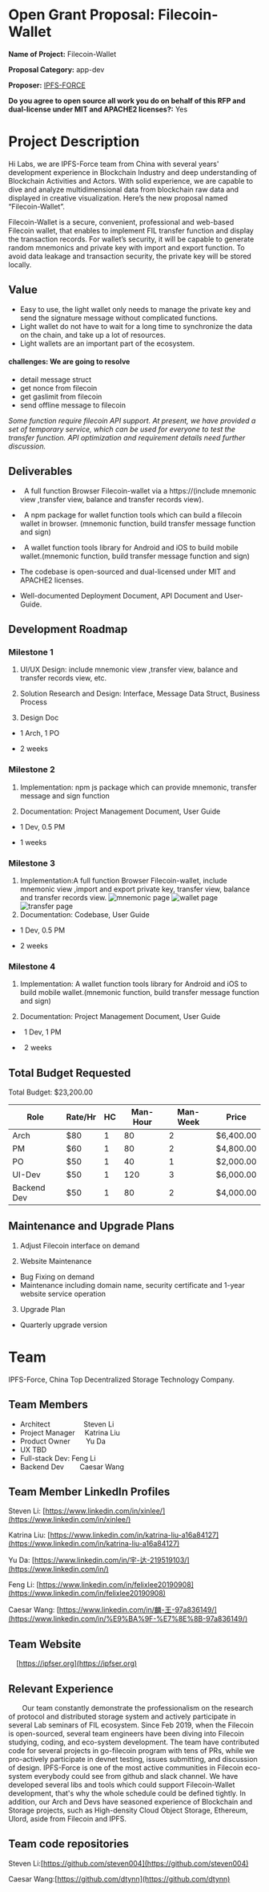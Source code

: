 # Open Grant Proposal: Filecoin-Wallet

**Name of Project:** Filecoin-Wallet

**Proposal Category:** app-dev

**Proposer:** [IPFS-FORCE](https://github.com/orgs/ipfs-force-community)

**Do you agree to open source all work you do on behalf of this RFP and dual-license under MIT and APACHE2 licenses?:** Yes

# Project Description

Hi Labs, we are IPFS-Force team from China with several years' development experience in Blockchain Industry and deep understanding of Blockchain Activities and Actors. With solid experience, we are capable to dive and analyze multidimensional data from blockchain raw data and displayed in creative visualization.
Here’s the new proposal named “Filecoin-Wallet”.

Filecoin-Wallet is a secure, convenient, professional and web-based Filecoin wallet, that enables to implement FIL transfer function and display the transaction records. For wallet’s security, it will be capable to generate random mnemonics and private key with import and export function. To avoid data leakage and transaction security, the private key will be stored locally.

## Value
- Easy to use, the light wallet only needs to manage the private key and send the signature message without complicated functions.
- Light wallet do not have to wait for a long time to synchronize the data on the chain, and take up a lot of resources.
- Light wallets are an important part of the ecosystem.

#### challenges: We are going to resolve
-  detail message struct
-  get nonce from filecoin
-  get gaslimit from filecoin
-  send offline message to filecoin

*Some function require filecoin API support. At present, we have provided a set of temporary service, which can be used for everyone to test the transfer function. API optimization and requirement details need further discussion.*

## Deliverables
*   A full function Browser Filecoin-wallet via a https://(include mnemonic view ,transfer view, balance and transfer records view).

*   A npm package for wallet function tools which can build a filecoin wallet in browser. (mnemonic function, build transfer message function and sign)

*   A  wallet function tools library for Android and iOS to build mobile wallet.(mnemonic function, build transfer message function and sign)
* The codebase is open-sourced and dual-licensed under MIT and APACHE2 licenses.
* Well-documented Deployment Document, API Document and User-Guide.

## Development Roadmap

### Milestone 1

1. UI/UX Design: include mnemonic view ,transfer view, balance and transfer records view, etc.

2. Solution Research and Design: Interface, Message Data Struct, Business Process

3. Design Doc

- 1 Arch, 1 PO

- 2 weeks

### Milestone 2

1. Implementation: npm js package which can provide  mnemonic, transfer message and sign function

2. Documentation: Project Management Document, User Guide

- 1 Dev, 0.5 PM

- 1 weeks

### Milestone 3

1. Implementation:A full function Browser Filecoin-wallet, include mnemonic view ,import and export private key, transfer view, balance and transfer records view.
![mnemonic page](https://github.com/ipfs-force-community/devgrants/blob/master/open-grant-proposals/filecoin-wallet-img/mnemonic.jpeg)
![wallet page](https://github.com/ipfs-force-community/devgrants/blob/master/open-grant-proposals/filecoin-wallet-img/wallet.jpeg)
![transfer page](https://github.com/ipfs-force-community/devgrants/blob/master/open-grant-proposals/filecoin-wallet-img/transfer.jpeg)
1. Documentation: Codebase, User Guide

- 1 Dev, 0.5 PM

- 2 weeks

### Milestone 4
1. Implementation: A  wallet function tools library for Android and iOS to build mobile wallet.(mnemonic function, build transfer message function and sign)

2. Documentation: Project Management Document, User Guide

*   1 Dev, 1 PM

*   2 weeks

## Total Budget Requested

Total Budget: $23,200.00

| Role | Rate/Hr | HC | Man-Hour | Man-Week | Price |
|------|--------|----|------------|------------|------|
| Arch | $80 | 1 | 80 | 2 | $6,400.00 |
| PM | $60 | 1 | 80 | 2 | $4,800.00 |
| PO | $50 | 1 | 40 | 1 | $2,000.00 |
| UI-Dev | $50 | 1 | 120 | 3 | $6,000.00 |
| Backend Dev | $50 | 1 | 80 | 2 | $4,000.00 |

## Maintenance and Upgrade Plans

1. Adjust Filecoin interface on demand

2. Website Maintenance

- Bug Fixing on demand
- Maintenance including domain name, security certificate and 1-year website service operation
   
3. Upgrade Plan

- Quarterly upgrade version
   
# Team
IPFS-Force, China Top Decentralized Storage Technology Company.

## Team Members
- Architect                 Steven Li
- Project Manager     Katrina Liu
- Product Owner        Yu Da 
- UX                 TBD
- Full-stack Dev: Feng Li
- Backend Dev        Caesar Wang
   
## Team Member LinkedIn Profiles
Steven Li: [https://www.linkedin.com/in/xinlee/](https://www.linkedin.com/in/xinlee/)

Katrina Liu: [https://www.linkedin.com/in/katrina-liu-a16a84127](https://www.linkedin.com/in/katrina-liu-a16a84127)

Yu Da: [https://www.linkedin.com/in/宇-达-219519103/](https://www.linkedin.com/in/)

Feng Li: [https://www.linkedin.com/in/felixlee20190908](https://www.linkedin.com/in/felixlee20190908)

Caesar Wang: [https://www.linkedin.com/in/麟-王-97a836149/](https://www.linkedin.com/in/%E9%BA%9F-%E7%8E%8B-97a836149/)
   
## Team Website
   
[https://ipfser.org](https://ipfser.org)
   
## Relevant Experience
   
   Our team constantly demonstrate the professionalism on the research of protocol and distributed storage system and actively participate in several Lab seminars of FIL ecosystem. Since Feb 2019, when the Filecoin is open-sourced, several team engineers have been diving into Filecoin studying, coding, and eco-system development. The team have contributed code for several projects in go-filecoin program with tens of PRs, while we pro-actively participate in devnet testing, issues submitting, and discussion of design. IPFS-Force is one of the most active communities in Filecoin eco-system everybody could see from github and slack channel. We have developed several libs and tools which could support Filecoin-Wallet development, that's why the whole schedule could be defined tightly. In addition, our Arch and Devs have seasoned experience of Blockchain and Storage projects, such as High-density Cloud Object Storage, Ethereum, Ulord, aside from Filecoin and IPFS.
   
## Team code repositories
Steven Li:[https://github.com/steven004](https://github.com/steven004)

Caesar Wang:[https://github.com/dtynn](https://github.com/dtynn)
